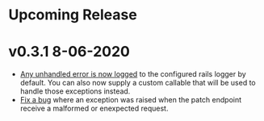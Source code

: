 # Upcoming Release

# v0.3.1 8-06-2020

- [Any unhandled error is now logged](https://github.com/lessonly/scim_rails/pull/27
) to the configured rails logger by default. You can also now supply a custom callable that will be used to handle those exceptions instead. 
- [Fix a bug](https://github.com/lessonly/scim_rails/pull/30) where an exception was raised when the patch endpoint receive a malformed or enexpected request.
